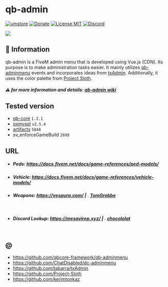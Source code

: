 # qb-admin 

[![umstore](https://cdn.discordapp.com/attachments/715130970294059088/1044857362617470986/Baslksz-3.png)](https://uyuyorumstore.com)
[![Donate](https://cdn.discordapp.com/attachments/715130970294059088/1044848075996405820/coffee.png)](https://www.buymeacoffee.com/umcof)
[![License MIT](https://cdn.discordapp.com/attachments/715130970294059088/1044845854508449822/license.png)](https://choosealicense.com/licenses/gpl-3.0)
[![Discord](https://cdn.discordapp.com/attachments/715130970294059088/1044855172494532628/discord.png)](https://discord.gg/cf6wkBFeYV)

<img src="https://cdn.discordapp.com/attachments/1016069609897595011/1069064448117067906/umadmin.png">

## 🥝 Information
qb-admin is a FiveM admin menu that is developed using Vue.js (CDN). Its purpose is to make administration tasks easier. It mainly utilizes [qb-adminmenu](https://github.com/qbcore-framework/qb-adminmenu) events and incorporates ideas from [txAdmin](https://github.com/tabarra/txAdmin). Additionally, it uses the color palette from [Project Sloth](https://github.com/Project-Sloth).
##### ⚠️ for more information and details: [qb-admin wiki](https://github.com/alp1x/qb-admin/wiki/qb-admin-wiki)



## Tested version
* [qb-core](https://github.com/qbcore-framework/qb-core) `1.2.1`
* [oxmysql](https://github.com/overextended/oxmysql) `v2.5.4`
* [artifacts](https://runtime.fivem.net/artifacts/fivem/build_server_windows/master/) `5848`
* sv_enforceGameBuild `2699`

## URL
* ##### Peds: https://docs.fivem.net/docs/game-references/ped-models/
* ##### Vehicle: https://docs.fivem.net/docs/game-references/vehicle-models/
* ##### Weapons: https://vespura.com/ | <img src="https://avatars.githubusercontent.com/u/31419184?v=4" width="1%"> [TomGrobbe](https://github.com/TomGrobbe)
* ##### Discord Lookup: https://mesavirep.xyz/ | <img src="https://avatars.githubusercontent.com/u/43297230?v=4" width="1%"> [chocololat](https://github.com/chocololat)

## @
* https://github.com/qbcore-framework/qb-adminmenu
* https://github.com/ChatDisabled/dc-adminmenu
* https://github.com/tabarra/txAdmin
* https://github.com/Project-Sloth
* https://github.com/kerimtonkaz
